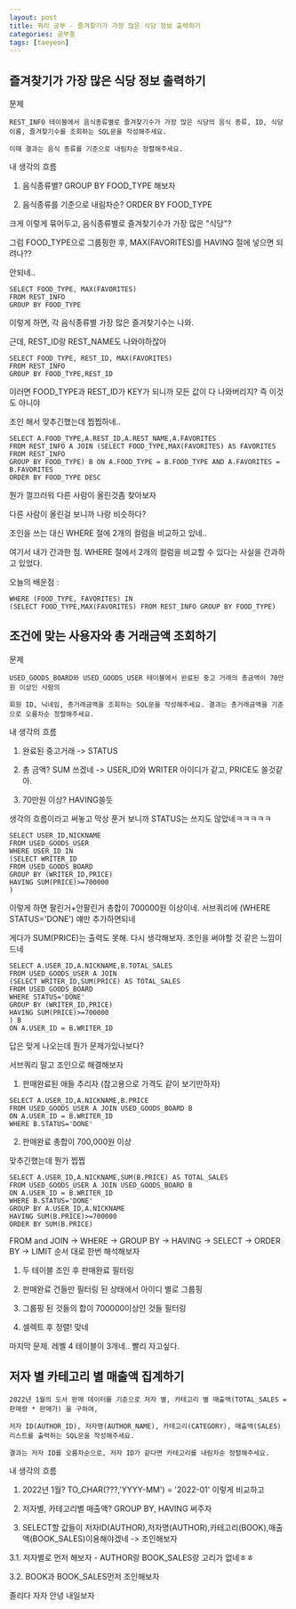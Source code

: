 ```yaml
---
layout: post
title: 쿼리 공부 - 즐겨찾기가 가장 많은 식당 정보 출력하기
categories: 공부중
tags: [taeyeon]
---
```


## 즐겨찾기가 가장 많은 식당 정보 출력하기

문제

```
REST_INFO 테이블에서 음식종류별로 즐겨찾기수가 가장 많은 식당의 음식 종류, ID, 식당 이름, 즐겨찾기수를 조회하는 SQL문을 작성해주세요. 

이때 결과는 음식 종류를 기준으로 내림차순 정렬해주세요.
```

내 생각의 흐름

1. 음식종류별? GROUP BY FOOD_TYPE 해보자

2. 음식종류를 기준으로 내림차순? ORDER BY FOOD_TYPE

크게 이렇게 묶어두고, 음식종류별로 즐겨찾기수가 가장 많은 "식당"?
 
그럼 FOOD_TYPE으로 그룹핑한 후, MAX(FAVORITES)를 HAVING 절에 넣으면 되려나??

안되네..

```1=FALSE
SELECT FOOD_TYPE, MAX(FAVORITES)
FROM REST_INFO
GROUP BY FOOD_TYPE
```

이렇게 하면, 각 음식종류별 가장 많은 즐겨찾기수는 나와.

근데, REST_ID랑 REST_NAME도 나와야하잖아

```2=FALSE
SELECT FOOD_TYPE, REST_ID, MAX(FAVORITES)
FROM REST_INFO
GROUP BY FOOD_TYPE,REST_ID
```

이러면 FOOD_TYPE과 REST_ID가 KEY가 되니까 모든 값이 다 나와버리지? 즉 이것도 아니야

조인 해서 맞추긴했는데 찝찝하네..

```
SELECT A.FOOD_TYPE,A.REST_ID,A.REST_NAME,A.FAVORITES
FROM REST_INFO A JOIN (SELECT FOOD_TYPE,MAX(FAVORITES) AS FAVORITES
FROM REST_INFO 
GROUP BY FOOD_TYPE) B ON A.FOOD_TYPE = B.FOOD_TYPE AND A.FAVORITES = B.FAVORITES
ORDER BY FOOD_TYPE DESC
```

뭔가 껄끄러워 다른 사람이 올린것좀 찾아보자 

다른 사람이 올린걸 보니까 나랑 비슷하다?

조인을 쓰는 대신 WHERE 절에 2개의 컬럼을 비교하고 있네..

여기서 내가 간과한 점. WHERE 절에서 2개의 컬럼을 비교할 수 있다는 사실을 간과하고 있었다.

오늘의 배운점 : 
```
WHERE (FOOD_TYPE, FAVORITES) IN
(SELECT FOOD_TYPE,MAX(FAVORITES) FROM REST_INFO GROUP BY FOOD_TYPE) 
```

## 조건에 맞는 사용자와 총 거래금액 조회하기

문제
```
USED_GOODS_BOARD와 USED_GOODS_USER 테이블에서 완료된 중고 거래의 총금액이 70만 원 이상인 사람의

회원 ID, 닉네임, 총거래금액을 조회하는 SQL문을 작성해주세요. 결과는 총거래금액을 기준으로 오름차순 정렬해주세요.
```

내 생각의 흐름

1. 완료된 중고거래 -> STATUS

2. 총 금액? SUM 쓰겠네 -> USER_ID와 WRITER 아이디가 같고, PRICE도 쓸것같아.

3. 70만원 이상? HAVING쓸듯

생각의 흐름이라고 써놓고 막상 푼거 보니까 STATUS는 쓰지도 않았네ㅋㅋㅋㅋㅋ

```1=FALSE
SELECT USER_ID,NICKNAME
FROM USED_GOODS_USER
WHERE USER_ID IN 
(SELECT WRITER_ID
FROM USED_GOODS_BOARD
GROUP BY (WRITER_ID,PRICE)
HAVING SUM(PRICE)>=700000
)
```
이렇게 하면 팔린거+안팔린거 총합이 700000원 이상이네. 서브쿼리에 (WHERE STATUS='DONE') 얘만 추가하면되네 

게다가 SUM(PRICE)는 출력도 못해. 다시 생각해보자. 조인을 써야할 것 같은 느낌이 드네

```
SELECT A.USER_ID,A.NICKNAME,B.TOTAL_SALES
FROM USED_GOODS_USER A JOIN
(SELECT WRITER_ID,SUM(PRICE) AS TOTAL_SALES
FROM USED_GOODS_BOARD
WHERE STATUS='DONE'
GROUP BY (WRITER_ID,PRICE)
HAVING SUM(PRICE)>=700000
) B
ON A.USER_ID = B.WRITER_ID
```

답은 맞게 나오는데 뭔가 문제가있나보다?

서브쿼리 말고 조인으로 해결해보자

1. 판매완료된 애들 추리자 (참고용으로 가격도 같이 보기만하자)

```
SELECT A.USER_ID,A.NICKNAME,B.PRICE
FROM USED_GOODS_USER A JOIN USED_GOODS_BOARD B
ON A.USER_ID = B.WRITER_ID
WHERE B.STATUS='DONE'
```

2. 판매완료 총합이 700,000원 이상

맞추긴했는데 뭔가 찝찝

```
SELECT A.USER_ID,A.NICKNAME,SUM(B.PRICE) AS TOTAL_SALES
FROM USED_GOODS_USER A JOIN USED_GOODS_BOARD B
ON A.USER_ID = B.WRITER_ID
WHERE B.STATUS='DONE'
GROUP BY A.USER_ID,A.NICKNAME
HAVING SUM(B.PRICE)>=700000
ORDER BY SUM(B.PRICE)
```

FROM and JOIN -> WHERE -> GROUP BY -> HAVING -> SELECT -> ORDER BY -> LIMIT 순서 대로 한번 해석해보자

1. 두 테이블 조인 후 판매완료 필터링

2. 판매완료 건들만 필터링 된 상태에서 아이디 별로 그룹핑

3. 그룹핑 된 것들의 합이 700000이상인 것들 필터링

4. 셀렉트 후 정렬! 맞네

마지막 문제. 레벨 4 테이블이 3개네.. 빨리 자고싶다.

## 저자 별 카테고리 별 매출액 집계하기

```
2022년 1월의 도서 판매 데이터를 기준으로 저자 별, 카테고리 별 매출액(TOTAL_SALES = 판매량 * 판매가) 을 구하여,

저자 ID(AUTHOR_ID), 저자명(AUTHOR_NAME), 카테고리(CATEGORY), 매출액(SALES) 리스트를 출력하는 SQL문을 작성해주세요.

결과는 저자 ID를 오름차순으로, 저자 ID가 같다면 카테고리를 내림차순 정렬해주세요.
```

내 생각의 흐름

1. 2022년 1월? TO_CHAR(???,'YYYY-MM') = '2022-01' 이렇게 비교하고

2. 저자별, 카테고리별 매출액? GROUP BY, HAVING 써주자

3. SELECT할 값들이 저자ID(AUTHOR),저자명(AUTHOR),카테고리(BOOK),매출액(BOOK_SALES)이용해야겠네 -> 조인해보자

3.1. 저자별로 먼저 해보자 - AUTHOR랑 BOOK_SALES랑 고리가 없네ㅎㅎ

3.2. BOOK과 BOOK_SALES먼저 조인해보자

졸리다 자자 안녕 내일보자




